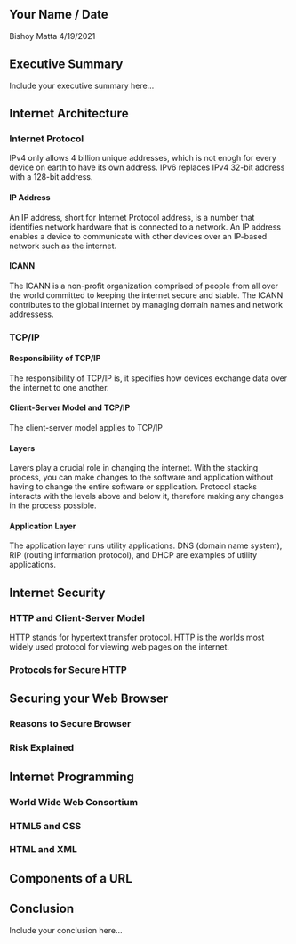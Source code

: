 ## Your Name / Date
Bishoy Matta
4/19/2021
## Executive Summary 
Include your executive summary here...

## Internet Architecture

### Internet Protocol
IPv4 only allows 4 billion unique addresses, which is not enogh for every device on earth to have its own address. IPv6 replaces IPv4 32-bit address with a 128-bit address. 
#### IP Address
An IP address, short for Internet Protocol address, is a number that identifies network hardware that is connected to a network. An IP address enables a device to communicate with other devices over an IP-based network such as the internet.
#### ICANN
The ICANN is a non-profit organization comprised of people from all over the world committed to keeping the internet secure and stable. The ICANN contributes to the global internet by managing domain names and network addressess.
### TCP/IP

#### Responsibility of TCP/IP
The responsibility of TCP/IP is, it specifies how devices exchange data over the internet to one another.
#### Client-Server Model and TCP/IP
The client-server model applies to TCP/IP
#### Layers
Layers play a crucial role in changing the internet. With the stacking process, you can make changes to the software and application without having to change the entire software or spplication. Protocol stacks interacts with the levels above and below it, therefore making any changes in the process possible.
#### Application Layer
The application layer runs utility applications. DNS (domain name system), RIP (routing information protocol), and DHCP are examples of utility applications.
## Internet Security
### HTTP and Client-Server Model
HTTP stands for hypertext transfer protocol. HTTP is the worlds most widely used protocol for viewing web pages on the internet.
### Protocols for Secure HTTP

## Securing your Web Browser
### Reasons to Secure Browser
### Risk Explained

## Internet Programming
### World Wide Web Consortium
### HTML5 and CSS
### HTML and XML

## Components of a URL

## Conclusion
Include your conclusion here...
